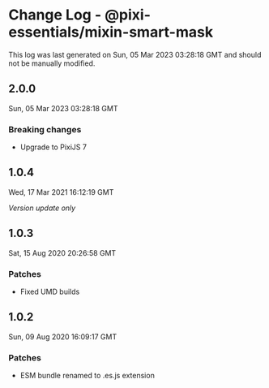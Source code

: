 # Change Log - @pixi-essentials/mixin-smart-mask

This log was last generated on Sun, 05 Mar 2023 03:28:18 GMT and should not be manually modified.

## 2.0.0
Sun, 05 Mar 2023 03:28:18 GMT

### Breaking changes

- Upgrade to PixiJS 7

## 1.0.4
Wed, 17 Mar 2021 16:12:19 GMT

_Version update only_

## 1.0.3
Sat, 15 Aug 2020 20:26:58 GMT

### Patches

- Fixed UMD builds

## 1.0.2
Sun, 09 Aug 2020 16:09:17 GMT

### Patches

- ESM bundle renamed to .es.js extension

